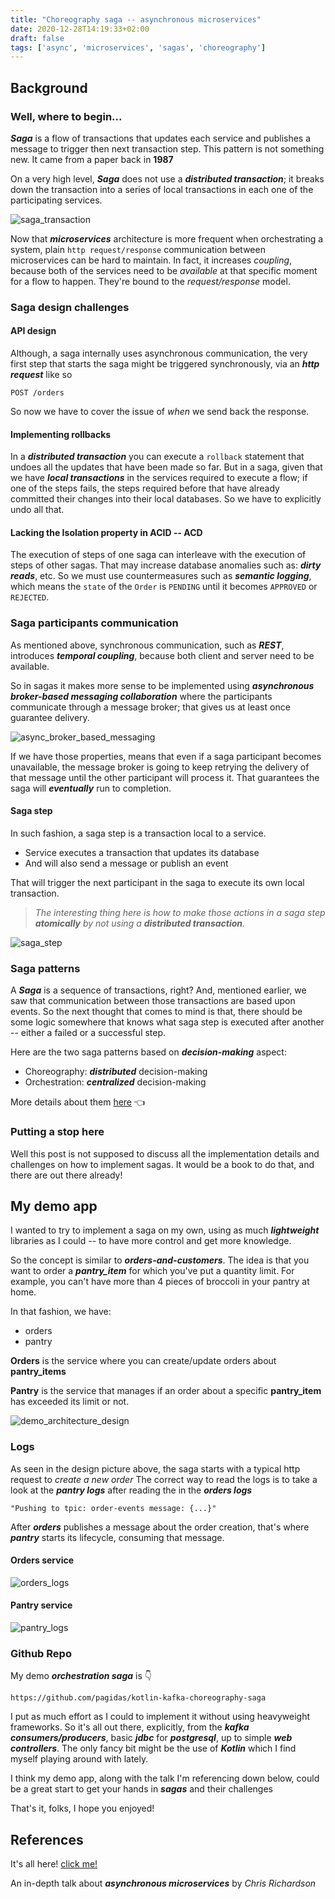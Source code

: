 ```yaml
---
title: "Choreography saga -- asynchronous microservices"
date: 2020-12-28T14:19:33+02:00
draft: false
tags: ['async', 'microservices', 'sagas', 'choreography']
---
```


## Background

### Well, where to begin...
***Saga*** is a flow of transactions that updates each service and
publishes a message to trigger then next transaction step. This pattern
is not something new. It came from a paper back in **1987**

On a very high level, ***Saga*** does not use a ***distributed transaction***;
it breaks down the transaction into a series of local transactions in each
one of the participating services.

![saga_transaction](./images/saga_transaction.jpg)

Now that ***microservices*** architecture is more frequent when orchestrating
a system, plain `http request/response` communication between microservices can be hard 
to maintain. In fact, it increases *coupling*, because both of the services
need to be *available* at that specific moment for a flow to happen.
They're bound to the *request/response* model.

### Saga design challenges

#### API design
Although, a saga internally uses asynchronous communication, the very first step
that starts the saga might be triggered synchronously, via an ***http request*** like so
```http request
POST /orders
```
So now we have to cover the issue of *when* we send back the response.

#### Implementing rollbacks
In a ***distributed transaction*** you can execute a `rollback` statement
that undoes all the updates that have been made so far. But in a saga, given
that we have ***local transactions*** in the services required to execute
a flow; if one of the steps fails, the steps required before that have already
committed their changes into their local databases. So we have to explicitly
undo all that.

#### Lacking the Isolation property in ACID -- ACD
The execution of steps of one saga can interleave with the execution of
steps of other sagas. That may increase database anomalies such as: ***dirty reads***, etc.
So we must use countermeasures such as ***semantic logging***, which means
the `state` of the `Order` is `PENDING` until it becomes `APPROVED` or `REJECTED`.

### Saga participants communication
As mentioned above, synchronous communication, such as ***REST***, introduces
***temporal coupling***, because both client and server need to be available.

So in sagas it makes more sense to be implemented using
***asynchronous broker-based messaging collaboration*** where the participants
communicate through a message broker; that gives us at least once guarantee delivery.

![async_broker_based_messaging](./images/async_broker_based_messaging.jpg)

If we have those properties, means that even if a saga participant becomes
unavailable, the message broker is going to keep retrying the delivery of
that message until the other participant will process it. That guarantees
the saga will ***eventually*** run to completion.

#### Saga step
In such fashion, a saga step is a transaction local to a service.
- Service executes a transaction that updates its database
- And will also send a message or publish an event

That will trigger the next participant in the saga to execute its own
local transaction. 

>*The interesting thing here is how to make those actions
in a saga step ***atomically*** by not using a ***distributed transaction***.*

![saga_step](./images/saga_step.jpg)

### Saga patterns
A ***Saga*** is a sequence of transactions, right? And, mentioned earlier,
we saw that communication between those transactions are based upon events.
So the next thought that comes to mind is that, there should be some logic
somewhere that knows what saga step is executed after another 
-- either a failed or a successful step.

Here are the two saga patterns based on ***decision-making*** aspect:
 - Choreography: ***distributed*** decision-making
 - Orchestration: ***centralized*** decision-making

More details about them [here](https://microservices.io/patterns/data/saga.html) :point_left:

### Putting a stop here
Well this post is not supposed to discuss all the implementation details
and challenges on how to implement sagas. It would be a book to do that,
and there are out there already!

## My demo app
I wanted to try to implement a saga on my own, using as much ***lightweight***
libraries as I could -- to have more control and get more knowledge.

So the concept is similar to ***orders-and-customers***. The idea is that you
want to order a ***pantry_item*** for which you've put a quantity limit. For example,
you can't have more than 4 pieces of broccoli in your pantry at home.

In that fashion, we have:
 - orders
 - pantry

**Orders** is the service where you can create/update orders about **pantry_items**

**Pantry** is the service that manages if an order about a specific **pantry_item**
has exceeded its limit or not.

![demo_architecture_design](./images/demo_architecture_design.jpg)

### Logs

As seen in the design picture above, the saga starts with a typical
http request to *create a new order* The correct way to read the logs is
to take a look at the ***pantry logs*** after reading the in the ***orders logs***
```
"Pushing to tpic: order-events message: {...}"
```
After ***orders*** publishes a message about the order creation, that's where
***pantry*** starts its lifecycle, consuming that message.

#### Orders service

![orders_logs](./images/orders_logs.png)

#### Pantry service

![pantry_logs](./images/pantry_logs.png)

### Github Repo

My demo ***orchestration saga*** is :point_down:
```
https://github.com/pagidas/kotlin-kafka-choreography-saga
```

I put as much effort as I could to implement it without using heavyweight frameworks.
So it's all out there, explicitly, from the ***kafka consumers/producers***, basic
***jdbc*** for ***postgresql***, up to simple ***web controllers***. The only fancy bit
might be the use of ***Kotlin*** which I find myself playing around with lately.

I think my demo app, along with the talk I'm referencing down below, could be a great start to
get your hands in ***sagas*** and their challenges

That's it, folks, I hope you enjoyed!

## References

It's all here! [click me!](https://www.youtube.com/watch?v=kyNL7yCvQQc)

An in-depth talk about ***asynchronous microservices*** by *Chris Richardson*

